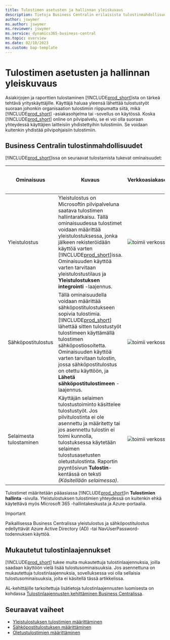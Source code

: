```yaml
---
title: Tulostimen asetusten ja hallinnan yleiskuvaus
description: Tietoja Business Centralin erilaisista tulostinmahdollisuuksia
author: jswymer
ms.author: jswymer
ms.reviewer: jswymer
ms.service: dynamics365-business-central
ms.topic: overview
ms.date: 02/10/2023
ms.custom: bap-template
---
```


# <a name="printer-setup-and-management-overview"></a><a name="printer-setup-and-management-overview"></a>Tulostimen asetusten ja hallinnan yleiskuvaus

Asiakirjojen ja raporttien tulostaminen [!INCLUDE[prod_short](includes/prod_short.md)]ista on tärkeä tehtävä yrityskäyttäjille. Käyttäjä haluaa yleensä lähettää tulostustyöt suoraan johonkin organisaation tulostimiin riippumatta siitä, mikä [!INCLUDE[prod_short](includes/prod_short.md)] -asiakasohjelma tai -sovellus on käytössä. Koska [!INCLUDE[prod_short](includes/prod_short.md)] online on pilvipalvelu, se ei voi olla suoraan yhteydessä käyttäjien laitteisiin yhdistettyihin tulostimiin. Se voidaan kuitenkin yhdistää pilvipohjaisiin tulostimiin.

## <a name="what-are-your-printer-possibilities-in-business-central"></a><a name="what-are-your-printer-possibilities-in-business-central"></a>Business Centralin tulostinmahdollisuudet

[!INCLUDE[prod_short](includes/prod_short.md)]issa on seuraavat tulostamista tukevat ominaisuudet:

|Ominaisuus|Kuvaus|Verkkoasiakasohjelma| Mobiilisovellus|Teamsin käyttöön sopiva sovellus|
|-------|-----------|----------|-----------|--------------|
|Yleistulostus|Yleistulostus on Microsoftin pilvipalveluna saatava tulostimen hallintaratkaisu. Tällä ominaisuudessa tulostimet voidaan määrittää yleistulostuksessa, jonka jälkeen rekisteröidään käyttöä varten [!INCLUDE[prod_short](includes/prod_short.md)]issa. Ominaisuuden käyttöä varten tarvitaan yleistulostustilaus ja **Yleistulostuksen integrointi** -laajennus.|![toimii verkossa.](media/check.png)|![toimii verkossa.](media/check.png)|![toimii verkossa](media/check.png)|
|Sähköpostitulostus|Tällä ominaisuudella voidaan määrittää sähköpostitulostukseen sopivia tulostimia. [!INCLUDE[prod_short](includes/prod_short.md)] lähettää sitten tulostustyöt tulostimeen käyttämällä tulostimen sähköpostiosoitetta. Ominaisuuden käyttöä varten tarvitaan tulostin, jossa sähköpostitulostus on otettu käyttöön, ja **Lähetä sähköpostitulostimeen** -laajennus.|![toimii verkossa.](media/check.png)|![toimii verkossa](media/check.png)|![toimii verkossa](media/check.png)|
|Selaimesta tulostaminen|Käyttäjän selaimen tulostustoiminto käsittelee tulostustyöt. Jos pilvitulostinta ei ole asennettu ja määritetty tai jos asennettu tulostin ei toimi kunnolla, tulostuksessa käytetään selaimen tulostusasetusten oletustulostinta. Raportin pyyntösivun **Tulostin**-kentässä on teksti *(Käsitellään selaimessa)*.|![toimii verkossa](media/check.png)|||

Tulostimet määritetään pääasiassa [!INCLUDE[prod_short](includes/prod_short.md)]in **Tulostimien hallinta** -sivulla. Yleistulostuksen tulostimien yhteydessä on kuitenkin ehkä käytettävä myös Microsoft 365 -hallintakeskusta ja Azure-portaalia.

> [!IMPORTANT]
> Paikallisessa Business Centralissa yleistulostus ja sähköpostitulostus edellyttävät Azure Active Directory (AD) -tai NavUserPassword-todennuksen käyttöä.

## <a name="custom-printer-extensions"></a><a name="custom-printer-extensions"></a>Mukautetut tulostinlaajennukset

[!INCLUDE[prod_short](includes/prod_short.md)] tukee muita mukautettuja tulostinlaajennuksia, joilla saadaan käyttöön vielä lisää tulostusominaisuuksia. Jos asennettuna on mukautettuja tulostinlaajennuksia, sovelluksessa voi olla sellaisia tulostusominaisuuksia, joita ei käsitellä tässä artikkelissa.

AL-kehittäjille tarkoitettuja lisätietoja tulostinlaajennusten luomisesta on kohdassa [Tulostinlaajennusten kehittäminen Business Centralissa](/dynamics365/business-central/dev-itpro/developer/devenv-reports-printing).

## <a name="next-steps"></a><a name="next-steps"></a>Seuraavat vaiheet

- [Yleistulostuksen tulostimien määrittäminen](admin-printer-setup-universal-print.md)  
- [Sähköpostitulostuksen määrittäminen](admin-printer-setup-email.md)  
- [Oletustulostimien määrittäminen](ui-specify-printer-selection-reports.md)
